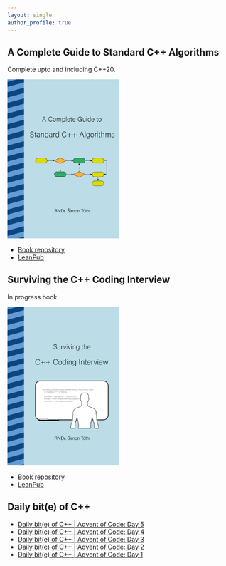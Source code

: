```yaml
---
layout: single
author_profile: true
---
```


## A Complete Guide to Standard C++ Algorithms

Complete upto and including C++20.

[<img src="assets/images/book_algorithms_cover.png" width="50%">](https://leanpub.com/cpp-algorithms-guide)

- [Book repository](https://github.com/HappyCerberus/book-cpp-algorithms)
- [LeanPub](https://leanpub.com/cpp-algorithms-guide)

## Surviving the C++ Coding Interview

In progress book.

[<img src="assets/images/book_coding_interview_cover.png" width="50%">](https://leanpub.com/cpp-coding-interview)

- [Book repository](https://leanpub.com/cpp-coding-interview)
- [LeanPub](https://leanpub.com/cpp-coding-interview)

## Daily bit(e) of C++

<ul>
<!-- SUBSTACK:START --><li><a href="https://simontoth.substack.com/p/daily-bite-of-c-advent-of-code-day-3f9">Daily bit&lpar;e&rpar; of C++ | Advent of Code: Day 5</a></li><li><a href="https://simontoth.substack.com/p/daily-bite-of-c-advent-of-code-day-677">Daily bit&lpar;e&rpar; of C++ | Advent of Code: Day 4</a></li><li><a href="https://simontoth.substack.com/p/daily-bite-of-c-advent-of-code-day-5ab">Daily bit&lpar;e&rpar; of C++ | Advent of Code: Day 3</a></li><li><a href="https://simontoth.substack.com/p/daily-bite-of-c-advent-of-code-day-e49">Daily bit&lpar;e&rpar; of C++ | Advent of Code: Day 2</a></li><li><a href="https://simontoth.substack.com/p/daily-bite-of-c-advent-of-code-day">Daily bit&lpar;e&rpar; of C++ | Advent of Code: Day 1</a></li><!-- SUBSTACK:END -->
</ul>